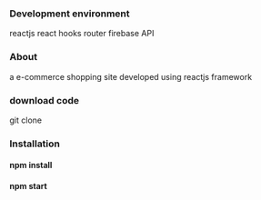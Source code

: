 ### Development environment
reactjs react hooks router firebase API
### About
a e-commerce shopping site developed using reactjs framework
### download code
git clone
### Installation
####  npm install
#### npm start
